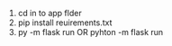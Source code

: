 1. cd in to app flder
2. pip install reuirements.txt
3. py -m flask run       OR           pyhton -m flask run